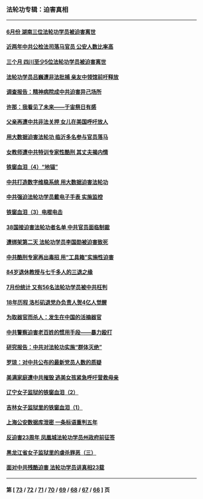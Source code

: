 ### 法轮功专辑：迫害真相
---
#### [6月份 湖南三位法轮功学员被迫害离世](../../pages/nf4379/n13807730.md?08230430) 
#### [近两年中共公检法司落马官员 公安人数比率高](../../pages/nf4379/n13807094.md?08230430) 
#### [三个月 四川至少5位法轮功学员被迫害离世](../../pages/nf4379/n13807221.md?08230430) 
#### [法轮功学员吕巍遭非法批捕 亲友中领馆前吁释放](../../pages/nf4379/n13806418.md?08230430) 
#### [调查报告：精神病院成中共迫害异己场所](../../pages/nf4379/n13806163.md?08230430) 
#### [许那：我看见了未来——于宙祭日有感](../../pages/nf4379/n13805469.md?08230430) 
#### [父亲再遭中共非法关押 女儿在美国呼吁放人](../../pages/nf4379/n13804643.md?08230430) 
#### [用大数据迫害法轮功 临沂多名参与官员落马](../../pages/nf4379/n13803374.md?08230430) 
#### [女教师遭中共特训专家性酷刑 其丈夫揭内情](../../pages/nf4379/n13802924.md?08230430) 
#### [铁窗血泪（4）“地锚”](../../pages/nf4379/n13801004.md?08230430) 
#### [中共打造数字维稳系统 用大数据迫害法轮功](../../pages/nf4379/n13799087.md?08230430) 
#### [中共强迫法轮功学员戴电子手表 实施监控](../../pages/nf4379/n13800403.md?08230430) 
#### [铁窗血泪（3）电棍电击](../../pages/nf4379/n13798789.md?08230430) 
#### [38国接迫害法轮功者名单 中共官员面临制裁](../../pages/nf4379/n13799696.md?08230430) 
#### [遭绑架第二天 法轮功学员李国勋被迫害致死](../../pages/nf4379/n13797464.md?08230430) 
#### [中共酷刑专家再出毒招 用“工具箱”实施性迫害](../../pages/nf4379/n13797202.md?08230430) 
#### [84岁退休教授与七千多人的三退之缘](../../pages/nf4379/n13796650.md?08230430) 
#### [7月份统计 又有56名法轮功学员被中共枉判](../../pages/nf4379/n13795640.md?08230430) 
#### [18年历程 洛杉矶退党办负责人贺4亿人觉醒](../../pages/nf4379/n13795117.md?08230430) 
#### [为取器官而杀人：发生在中国的活摘器官](../../pages/nf4379/n13794731.md?08230430) 
#### [中共警察迫害老百姓的惯用手段——暴力殴打](../../pages/nf4379/n13791611.md?08230430) 
#### [研究报告：中共对法轮功实施“群体灭绝”](../../pages/nf4379/n13791984.md?08230430) 
#### [罗琼：对中共公布的最新党员人数的质疑](../../pages/nf4379/n13790905.md?08230430) 
#### [美满家庭遭中共摧毁 逃美女孩紧急呼吁营救母亲](../../pages/nf4379/n13792859.md?08230430) 
#### [辽宁女子监狱的铁窗血泪（2）](../../pages/nf4379/n13788923.md?08230430) 
#### [吉林女子监狱里的铁窗血泪（1）](../../pages/nf4379/n13786967.md?08230430) 
#### [上海公安数据库泄密 一条标语重判五年](../../pages/nf4379/n13787387.md?08230430) 
#### [反迫害23周年 凤凰城法轮功学员州政府前征签](../../pages/nf4379/n13786397.md?08230430) 
#### [黑龙江省女子监狱里的虐杀罪恶（三）](../../pages/nf4379/n13784732.md?08230430) 
#### [面对中共残酷迫害 法轮功学员讲真相23载](../../pages/nf4379/n13785367.md?08230430) 

---
#### 第 [ [73](./73.md?08230430) / [72](./72.md?08230430) / [71](./71.md?08230430) / [70](./70.md?08230430) / [69](./69.md?08230430) / [68](./68.md?08230430) / [67](./67.md?08230430) / [66](./66.md?08230430) ] 页
